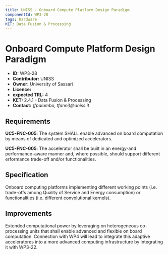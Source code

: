 ```yaml
---
title: UNISS - Onboard Compute Platform Design Paradigm
componentId: WP3-28
tags: hardware
KET: Data Fusion & Processing
---
```


# Onboard Compute Platform Design Paradigm

- __ID:__ WP3-28
- __Contributor:__ UNISS
- __Owner:__ University of Sassari
- __Licence:__
- __expected TRL:__ 4
- __KET:__ 2.4.1 - Data Fusion & Processing
- __Contact:__ _(fpalumbo, tfanni)@uniss.it_

## Requirements

__UC5-FNC-005__: The system SHALL enable advanced on board computation by means of dedicated and optimized accelerators.

__UC5-FNC-005__: The accelerator shall be built in an energy-and performance-aware manner and, where possible, should support different erformance trade-off and/or functionalities.


## Specification

Onboard computing platforms implementing different working points (i.e. trade-offs among Quality of Service and Energy consumption) or functionalities (i.e. different convolutional kernels).

## Improvements

Extended computational power by leveraging on heterogeneous co-processing units that shall enable advanced and flexible on board computation. Connection with WP4 will lead to integrate this adaptive acceleratores into a more advanced computing infrastructure by integrating it with WP3-22.



